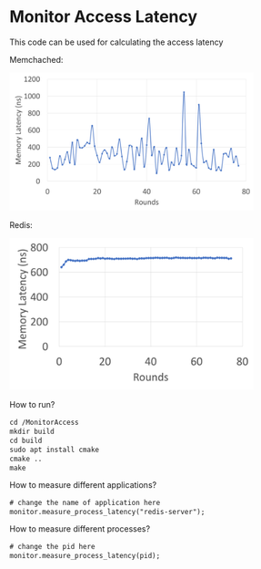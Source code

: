 # Monitor Access Latency
<p>This code can be used for calculating the access latency</p>
<p>Memchached: </p>
<img width="429" alt="image" src="Figures/memcached.png">
<p>Redis: </p>
<img width="429" alt="image" src="Figures/redis.png">

How to run?


```
cd /MonitorAccess
mkdir build
cd build
sudo apt install cmake
cmake ..
make
```
How to measure different applications?
```
# change the name of application here
monitor.measure_process_latency("redis-server");
```
How to measure different processes?

```
# change the pid here
monitor.measure_process_latency(pid);
```
